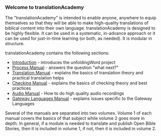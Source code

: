 
### Welcome to translationAcademy

The "translationAcademy" is intended to enable anyone, anywhere to equip themselves so that they will be able to make high-quality translations of biblical content into their own language. translationAcademy is designed to be highly flexible. It can be used in a systematic, in-advance approach or it can be used for just-in-time learning (or both, as needed). It is modular in structure. 

translationAcademy contains the following sections:

  * [Introduction](en/ta/intro/man/ta-intro) - introduces the unfoldingWord project
  * [Process Manual](en/ta/process/man/process-manual)  - answers the question "what next?"
  * [Translation Manual](en/ta/translate/man/translate-manual) - explains the basics of translation theory and practical translation helps
  * [Checking Manual](en/ta/checking/man/intro-check) - explains the basics of checking theory and best practices
  * [Audio Manual](https://git.door43.org/Door43/en-ta-audio/src/master/content/audio_introduction.md) - How to do high quality audio recordings
  * [Gateway Languages Manual](https://git.door43.org/Door43/en-ta-gl/src/master/content/gl_translate.md) - explains issues specific to the Gateway Languages

Several of the manuals are separated into two volumes. Volume 1 of each manual covers the basics of that subject while volume 2 goes more in depth. In general, if a module is needed to translate and publish Open Bible Stories, then it is included in volume 1, if not, then it is included in volume 2.